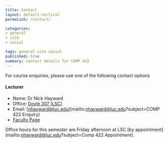 ```yaml
---
title: Contact
layout: default-vertical
permalink: /contact/

categories:
- general
- site
- social

tags: general site social
published: true
summary: contact details for COMP 422
---
```


For course enquiries, please use one of the following contact options

#### Lecturer

* Name: Dr Nick Hayward
* Office: [Doyle 307 (LSC)](http://www.luc.edu/media/lucedu/lsc.pdf)
* Email: [nhayward@luc.edu](mailto:nhayward@luc.edu?subject=COMP 422 Enquiry)
* [Faculty Page](http://www.luc.edu/cs/people/ftfaculty/haywardnicholas.shtml)

Office hours for this semester are Friday afternoon at LSC [by appointment](mailto:nhayward@luc.edu?subject=Comp 422 Appointment).
